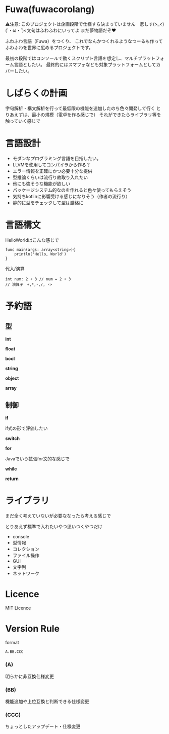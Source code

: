 # Fuwa(fuwacorolang)

⚠注意: このプロジェクトは企画段階で仕様すら決まっていません　悲しす(>_<)　(´・ω・`)<文句はふわふわにいってよ
まだ夢物語だぞ♥

ふわふわ言語（Fuwa）をつくり、
これでなんかつくれるようなつーるも作ってふわふわを世界に広めるプロジェクトです。

最初の段階ではコンソールで動くスクリプト言語を想定し、マルチプラットフォーム言語としたい。
最終的にはスマフォなども対象プラットフォームとしてカバーしたい。

# しばらくの計画
字句解析・構文解析を行って最低限の機能を追加したのち色々開発して行く
とりあえずは、最小の規模（電卓を作る感じで）
それができたらライブラリ等を触っていく感じで

# 言語設計
- モダンなプログラミング言語を目指したい。
- LLVMを使用してコンパイラから作る？　
- エラー情報を正確にかつ必要十分な提供
- 型推論くらいは流行り故取り入れたい
- 他にも強そうな機能が欲しい
- パッケージシステム的なのを作れると色々使ってもらえそう
- 気持ちkotlinに影響受ける感じになりそう（作者の流行り）
- 静的に型をチェックして型は厳格に


# 言語構文

HelloWorldはこんな感じで
```
func main(args: array<string>){
    println('Hello, World')
}
```

代入/演算
```
int num: 2 + 3 // num = 2 + 3　
// 演算子　+,*,-,/, ->
```


# 予約語

## 型

**int**

**float**

**bool**

**string**

**object**

**array**

## 制御

**if**

if式の形で評価したい

**switch**

**for**

Javaでいう拡張for文的な感じで

**while**

**return**


# ライブラリ

まだ全く考えていないが必要ななったら考える感じで

とりあえず標準で入れたいやつ思いつくやつだけ
- console
- 型情報
- コレクション
- ファイル操作
- GUI
- 文字列
- ネットワーク

# Licence

MIT Licence

# Version Rule

format

``` A.BB.CCC ```

### (A)
明らかに非互換仕様変更

### (BB)
機能追加や上位互換と判断できる仕様変更

### (CCC)
ちょっとしたアップデート・仕様変更

